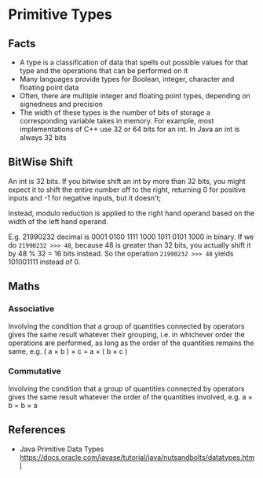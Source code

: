 # Primitive Types

## Facts

* A type is a classification of data that spells out possible values for that type and the operations that can be performed on it
* Many languages provide types for Boolean, integer, character and floating point data
* Often, there are multiple integer and floating point types, depending on signedness and precision
* The width of these types is the number of bits of storage a corresponding variable takes in memory. For example, most implementations of C++ use 32 or 64 bits for an int. In Java an int is always 32 bits

## BitWise Shift
An int is 32 bits. If you bitwise shift an int by more than 32 bits, you might expect it to shift the entire number off to the right, returning 0 for positive inputs and -1 for negative inputs, but it doesn't;

Instead, modulo reduction is applied to the right hand operand based on the width of the left hand operand.

E.g. 21990232 decimal is 0001 0100 1111 1000 1011 0101 1000 in binary. If we do ```21990232 >>> 48```, because 48 is greater than 32 bits, you actually shift it by 48 % 32 = 16 bits instead. So the operation ```21990232 >>> 48``` yields 101001111 instead of 0.

## Maths
### Associative
Involving the condition that a group of quantities connected by operators gives the same result whatever their grouping, i.e. in whichever order the operations are performed, as long as the order of the quantities remains the same, e.g. ( a × b ) × c = a × ( b × c )

### Commutative
Involving the condition that a group of quantities connected by operators gives the same result whatever the order of the quantities involved, e.g. a × b = b × a

## References
* Java Primitive Data Types  https://docs.oracle.com/javase/tutorial/java/nutsandbolts/datatypes.html
